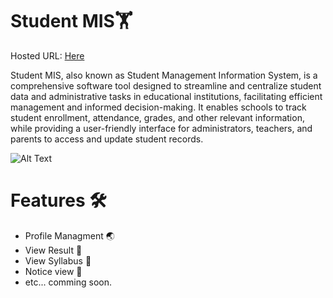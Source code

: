 # Student MIS🏋️

Hosted URL: <a href="https://student-mis.me/"> Here </a>

Student MIS, also known as Student Management Information System, is a comprehensive software tool designed to streamline and centralize student data and administrative tasks in educational institutions, facilitating efficient management and informed decision-making. It enables schools to track student enrollment, attendance, grades, and other relevant information, while providing a user-friendly interface for administrators, teachers, and parents to access and update student records.

<img src="https://cdn.discordapp.com/attachments/998616159492505691/1127158372010041354/Navy_Colorful_Welcome_Back_Students_Banner.png" alt="Alt Text">

# Features 🛠️

* Profile Managment 🌏
* View Result 🔎
* View Syllabus 🏃
* Notice view 🤪
* etc... comming soon.
